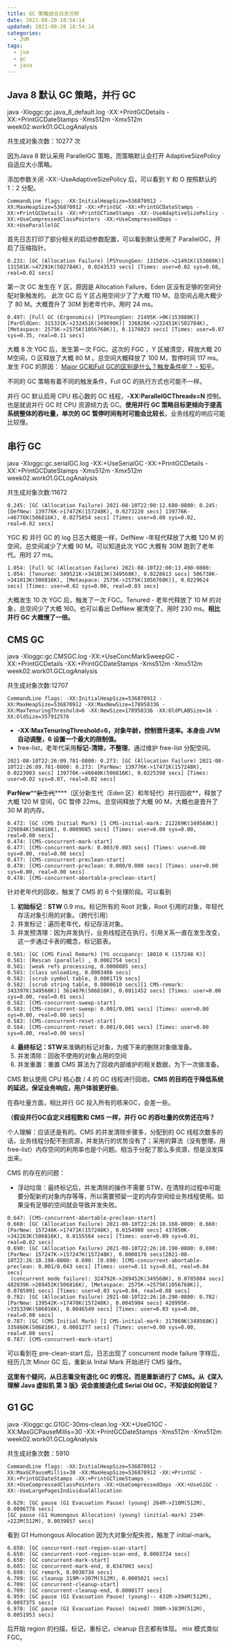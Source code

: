 ```yaml
---
title: GC 策略结合日志分析
date: 2021-08-20 18:54:14
updated: 2021-08-20 18:54:14
categories: 
  - JVM
tags: 
  - jvm
  - gc
  - java
---
```


## Java 8 默认 GC 策略，并行 GC

java -Xloggc:gc.java_8_default.log -XX:+PrintGCDetails -XX:+PrintGCDateStamps -Xms512m -Xmx512m week02.work01.GCLogAnalysis  <!--more-->

共生成对象次数：10277 次

因为Java 8 默认采用 ParallelGC 策略，而策略默认会打开 AdaptiveSizePolicy 自适应大小策略。

添加参数关闭 -XX:-UseAdaptiveSizePolicy 后，可以看到 Y 和 O 按照默认的 1：2 分配。

```plain
CommandLine flags: -XX:InitialHeapSize=536870912 -XX:MaxHeapSize=536870912 -XX:+PrintGC -XX:+PrintGCDateStamps -XX:+PrintGCDetails -XX:+PrintGCTimeStamps -XX:-UseAdaptiveSizePolicy -XX:+UseCompressedClassPointers -XX:+UseCompressedOops -XX:+UseParallelGC 
```

首先日志打印了部分相关的启动参数配置，可以看到默认使用了 ParallelGC，开启了压缩指针。

```plain
0.231: [GC (Allocation Failure) [PSYoungGen: 131501K->21491K(153088K)] 131501K->47291K(502784K), 0.0243533 secs] [Times: user=0.02 sys=0.08, real=0.02 secs] 
```

第一次 GC 发生在 Y 区，原因是 Allocation Failure，Eden 区没有足够的空间分配对象触发的。 此次 GC 后 Y 区占用空间少了了大概 110 M，总空间占用大概少了 80 M。大概晋升了 30M 到老年代中。用时 24 ms。

```plain
0.497: [Full GC (Ergonomics) [PSYoungGen: 21495K->0K(153088K)] [ParOldGen: 315331K->232451K(349696K)] 336826K->232451K(502784K), [Metaspace: 2575K->2575K(1056768K)], 0.1176023 secs] [Times: user=0.07 sys=0.35, real=0.11 secs] 
```

大概 8 次 YGC 后，发生第一次 FGC。这次的 FGC ，Y 区被清空，释放大概 20 M空间，O 区释放了大概 80 M 。总空间大概释放了 100 M，暂停时间 117 ms。
发生 FGC 的原因： [Major GC和Full GC的区别是什么？触发条件呢？ - 知乎](https://www.zhihu.com/question/41922036/answer/93079526)。

不同的 GC 策略有着不同的触发条件，Full GC 的执行方式也可能不一样。

并行 GC 默认启用 CPU 核心数的 GC 线程，**-XX:ParallelGCThreads=N** 控制。也是就说并行 GC 时 CPU 资源倾力去 GC。**使用并行 GC 策略目标更倾向于提高系统整体的吞吐量，单次的 GC 暂停时间有时可能会比较长**，业务线程的响应可能比较慢。

## 串行 GC

java -Xloggc:gc.serialGC.log -XX:+UseSerialGC -XX:+PrintGCDetails -XX:+PrintGCDateStamps -Xms512m -Xmx512m week02.work01.GCLogAnalysis 

共生成对象次数:11672

```plain
0.245: [GC (Allocation Failure) 2021-08-10T22:00:12.680-0800: 0.245: [DefNew: 139776K->17472K(157248K), 0.0273220 secs] 139776K->46776K(506816K), 0.0275854 secs] [Times: user=0.00 sys=0.02, real=0.02 secs] 
```

YGC 和 并行 GC 的 log 日志大概是一样，DefNew -年轻代释放了大概 120 M 的空间，总空间减少了大概 90 M。可以知道此次 YGC 大概有 30M 跑到了老年代。用时 27 ms。

```plain
1.054: [Full GC (Allocation Failure) 2021-08-10T22:00:13.490-0800: 1.054: [Tenured: 349521K->341013K(349568K), 0.0228613 secs] 506738K->341013K(506816K), [Metaspace: 2575K->2575K(1056768K)], 0.0229624 secs] [Times: user=0.02 sys=0.00, real=0.03 secs] 
```

大概发生 10 次 YGC 后，触发了一次 FGC。Tenured - 老年代释放了 10 M 的对象，总空间少了大概 160。也可以看出 DefNew 被清空了。用时 230 ms。**相比并行 GC 大概慢了一倍。**

## CMS GC

java -Xloggc:gc.CMSGC.log -XX:+UseConcMarkSweepGC -XX:+PrintGCDetails -XX:+PrintGCDateStamps -Xms512m -Xmx512m week02.work01.GCLogAnalysis 

共生成对象次数:12707

```plain
CommandLine flags: -XX:InitialHeapSize=536870912 -XX:MaxHeapSize=536870912 -XX:MaxNewSize=178958336 -XX:MaxTenuringThreshold=6 -XX:NewSize=178958336 -XX:OldPLABSize=16 -XX:OldSize=357912576 
```

* **-XX:MaxTenuringThreshold=6，对象年龄，控制晋升速率。本身由 JVM 自动调整，6 设置一个最大的限制值。**
* free-list，老年代采用**标记-清除，不整理**，通过维护 free-list 分配空间。

```plain
2021-08-10T22:26:09.781-0800: 0.273: [GC (Allocation Failure) 2021-08-10T22:26:09.781-0800: 0.273: [ParNew: 139776K->17471K(157248K), 0.0223003 secs] 139776K->46040K(506816K), 0.0225398 secs] [Times: user=0.02 sys=0.07, real=0.02 secs] 
```

**ParNew****~~新生代~~****（区分新生代（Eden 区）和年轻代）并行回收**，释放了大概 120 M 空间，GC 暂停 22ms。总空间释放了大概 90 M，大概也是晋升了 30 M 的内存。

```plain
0.472: [GC (CMS Initial Mark) [1 CMS-initial-mark: 212269K(349568K)] 229884K(506816K), 0.0009085 secs] [Times: user=0.00 sys=0.00, real=0.00 secs] 
0.474: [CMS-concurrent-mark-start]
0.477: [CMS-concurrent-mark: 0.003/0.003 secs] [Times: user=0.00 sys=0.00, real=0.00 secs] 
0.477: [CMS-concurrent-preclean-start]
0.478: [CMS-concurrent-preclean: 0.000/0.000 secs] [Times: user=0.00 sys=0.00, real=0.00 secs] 
0.478: [CMS-concurrent-abortable-preclean-start]
```

针对老年代的回收，触发了 CMS 的 6 个处理阶段。可以看到

1. **初始标记**：**STW**  0.9 ms。标记所有的 Root 对象，Root 引用的对象，年轻代存活对象引用的对象。（跨代引用）
2. 并发标记：遍历老年代，标记存活对象。
3. 并发预清理：因为并发执行，业务线程还在执行，引用关系一直在发生改变，这一步通过卡表的概念，标记脏表。

```plain
0.581: [GC (CMS Final Remark) [YG occupancy: 18010 K (157248 K)]
0.581: [Rescan (parallel) , 0.0002754 secs]
0.581: [weak refs processing, 0.0000085 secs]
0.581: [class unloading, 0.0003406 secs]
0.582: [scrub symbol table, 0.0001719 secs]
0.582: [scrub string table, 0.0000610 secs][1 CMS-remark: 343397K(349568K)] 361407K(506816K), 0.0011452 secs] [Times: user=0.00 sys=0.00, real=0.01 secs] 
0.582: [CMS-concurrent-sweep-start]
0.583: [CMS-concurrent-sweep: 0.001/0.001 secs] [Times: user=0.00 sys=0.00, real=0.00 secs] 
0.583: [CMS-concurrent-reset-start]
0.584: [CMS-concurrent-reset: 0.001/0.001 secs] [Times: user=0.00 sys=0.00, real=0.00 secs] 
```

4. **最终标记：STW**来准确的标记对象，为接下来的删除对象做准备。
5. 并发清除：回收不使用的对象占用的空间
6. 并发重置：重置 CMS 算法为了回收内部维护的相关数据，为下一次做准备。

CMS 默认使用 CPU 核心数 / 4 的 GC 线程进行回收。**CMS 的目的在于降低系统的延迟，保证业务响应，用户体验更好些**。

在吞吐量方面，相比并行 GC 投入所有的核来GC，会差一些。

**（假设并行GC自定义线程数和 CMS 一样，并行 GC 的吞吐量的优势还在吗？**

个人理解：应该还是有的。CMS 的并发清除步骤多，分配到的 GC 线程次数多的话，业务线程分配不到资源，并发执行的优势没有了；采用的算法（没有整理，用 free-list）内存空间的利用率也是个问题。相当于分配了那么多资源，但是没发挥出来。


CMS 的存在的问题：

* 浮动垃圾：最终标记后，并发清除的操作不需要 STW，在清除的过程中可能要分配新的对象内存等等，所以需要预留一定的内存空间给业务线程使用。如果没有足够的空间就会导致并发失败。

```plain
0.647: [CMS-concurrent-abortable-preclean-start]
0.660: [GC (Allocation Failure) 2021-08-10T22:26:10.168-0800: 0.660: [ParNew: 157246K->17471K(157248K), 0.0154900 secs] 437850K->342263K(506816K), 0.0155564 secs] [Times: user=0.09 sys=0.01, real=0.02 secs] 
0.690: [GC (Allocation Failure) 2021-08-10T22:26:10.198-0800: 0.690: [ParNew: 157247K->157247K(157248K), 0.0000176 secs]2021-08-10T22:26:10.198-0800: 0.690: [0.690: [CMS-concurrent-abortable-preclean: 0.001/0.043 secs] [Times: user=0.11 sys=0.01, real=0.04 secs] 
 (concurrent mode failure): 324792K->289452K(349568K), 0.0785084 secs] 482039K->289452K(506816K), [Metaspace: 2575K->2575K(1056768K)], 0.0785991 secs] [Times: user=0.03 sys=0.04, real=0.08 secs] 
0.782: [GC (Allocation Failure) 2021-08-10T22:26:10.290-0800: 0.782: [ParNew: 139542K->17470K(157248K), 0.0045904 secs] 428995K->335339K(506816K), 0.0046549 secs] [Times: user=0.03 sys=0.00, real=0.00 secs] 
0.787: [GC (CMS Initial Mark) [1 CMS-initial-mark: 317869K(349568K)] 335860K(506816K), 0.0001277 secs] [Times: user=0.00 sys=0.00, real=0.00 secs] 
0.787: [CMS-concurrent-mark-start]
```

可以看到在 pre-clean-start 后，日志出现了 concurrent mode failure 字样后，经历几次 Minor GC 后，重新从 Inital Mark 开始进行 CMS 操作。

**这里有个疑问，从日志看没有退化 GC 的情况，而是重新进行了 CMS。从《深入理解 Java 虚拟机 第 3 版》说会直接退化成 Serial Old GC，不知该如何验证？**

## G1 GC

java -Xloggc:gc.G1GC-30ms-clean.log -XX:+UseG1GC -XX:MaxGCPauseMillis=30  -XX:+PrintGCDateStamps -Xms512m -Xmx512m week02.work01.GCLogAnalysis

共生成对象次数：5910

```plain
CommandLine flags: -XX:InitialHeapSize=536870912 -XX:MaxGCPauseMillis=30 -XX:MaxHeapSize=536870912 -XX:+PrintGC -XX:+PrintGCDateStamps -XX:+PrintGCTimeStamps -XX:+UseCompressedClassPointers -XX:+UseCompressedOops -XX:+UseG1GC -XX:-UseLargePagesIndividualAllocation 

6.629: [GC pause (G1 Evacuation Pause) (young) 264M->210M(512M), 0.0096778 secs]
[GC pause (G1 Humongous Allocation) (young) (initial-mark) 234M->222M(512M), 0.0039857 secs]
```

看到 G1 Humongous Allocation 因为大对象分配失败，触发了 initial-mark。

```plain
6.650: [GC concurrent-root-region-scan-start]
6.650: [GC concurrent-root-region-scan-end, 0.0003724 secs]
6.650: [GC concurrent-mark-start]
6.685: [GC concurrent-mark-end, 0.0347063 secs]
6.698: [GC remark, 0.0030734 secs]
6.709: [GC cleanup 319M->307M(512M), 0.0005021 secs]
6.709: [GC concurrent-cleanup-start]
6.709: [GC concurrent-cleanup-end, 0.0000177 secs]
6.959: [GC pause (G1 Evacuation Pause) (young)-- 431M->394M(512M), 0.0097375 secs]
6.978: [GC pause (G1 Evacuation Pause) (mixed) 398M->383M(512M), 0.0051953 secs]
```

后开始 region 的扫描，标记，重标记，cleanup 日志都有体现。
mix 模式类似 FGC。
